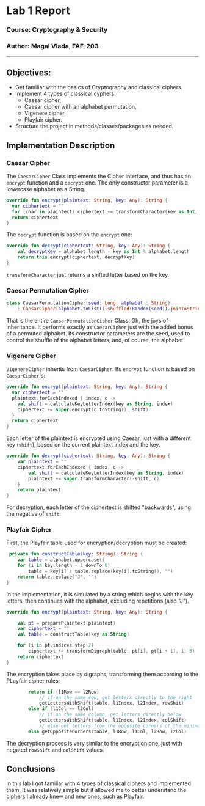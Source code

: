 # Lab 1 Report

### Course: Cryptography & Security
### Author: Magal Vlada, FAF-203

----

## Objectives:

* Get familiar with the basics of Cryptography and classical ciphers.
* Implement 4 types of classical cyphers:
  - Caesar cipher,
  - Caesar cipher with an alphabet permutation,
  - Vigenere cipher,
  - Playfair cipher.
* Structure the project in methods/classes/packages as needed.



## Implementation Description

### Caesar Cipher

The `CaesarCipher` Class implements the Cipher interface, and thus has an `encrypt`
function and a `decrypt` one. The only constructor parameter is a lowercase alphabet as a String.

```kotlin
override fun encrypt(plaintext: String, key: Any): String {
  var ciphertext = ""
  for (char in plaintext) ciphertext += transformCharacter(key as Int, char)
  return ciphertext
}
```

The `decrypt` function is based on the `encrypt` one:

```kotlin
override fun decrypt(ciphertext: String, key: Any): String {
    val decryptKey = alphabet.length - key as Int % alphabet.length
    return this.encrypt(ciphertext, decryptKey)
}
```

`transformCharacter` just returns a shifted letter based on the key.

### Caesar Permutation Cipher 

```kotlin
class CaesarPermutationCipher(seed: Long, alphabet : String)
    : CaesarCipher(alphabet.toList().shuffled(Random(seed)).joinToString(""))
```

That is the entire `CaesarPermutationCipher` Class. Oh, the joys of inheritance. It performs 
exactly as `CaesarCipher` just with the added bonus of a permuted alphabet. Its constructor parameters 
are the seed, used to control the shuffle of the alphabet letters, and, of course, the alphabet.

### Vigenere Cipher

`VigenereCipher` inherits from `CaesarCipher`. Its `encrypt` function is based on `CaesarCipher`'s:
```kotlin
override fun encrypt(plaintext: String, key: Any): String {
  var ciphertext = ""
  plaintext.forEachIndexed { index, c ->
    val shift = calculateKeyLetterIndex(key as String, index)
    ciphertext += super.encrypt(c.toString(), shift)
  }
  return ciphertext
}
```

Each letter of the plaintext is encrypted using Caesar, just with a different key (`shift`), based on the current plaintext
index and the key.

```kotlin
override fun decrypt(ciphertext: String, key: Any): String {
    var plaintext = ""
    ciphertext.forEachIndexed { index, c ->
        val shift = calculateKeyLetterIndex(key as String, index)
        plaintext += super.transformCharacter(-shift, c)
    }
    return plaintext
}
```

For decryption, each letter of the ciphertext is shifted "backwards", using the negative of `shift`.

### Playfair Cipher

First, the Playfair table used for encryption/decryption must be created:
```kt
 private fun constructTable(key: String): String {
    var table = alphabet.uppercase()
    for (i in key.length - 1 downTo 0)
        table = key[i] + table.replace(key[i].toString(), "")
    return table.replace("J", "")
}
```

In the implementation, it is simulated by a string which begins with the key letters, then continues with the alphabet, 
excluding repetitions (also "J").

```kotlin
override fun encrypt(plaintext: String, key: Any): String {

    val pt = preparePlaintext(plaintext)
    var ciphertext = ""
    val table = constructTable(key as String)

    for (i in pt.indices step 2)
        ciphertext += transformDigraph(table, pt[i], pt[i + 1], 1, 5)
    return ciphertext
}
```

The encryption takes place by digraphs, transforming them according to the PLayfair cipher rules:

```kotlin
        return if (l1Row == l2Row) 
            // if on the same row, get letters directly to the right
            getLettersWithShift(table, l1Index, l2Index, rowShit)
        else if (l1Col == l2Col) 
            // if on the same column, get letters directly below
            getLettersWithShift(table, l1Index, l2Index, colShift)
            // else get letters from the opposite corners of the minimatrix
        else getOppositeCorners(table, l1Row, l1Col, l2Row, l2Col)
```

The decryption process is very similar to the encryption one, just with negated  `rowShift` and 
`colShift` values.

## Conclusions

In this lab I got familiar with 4 types of classical ciphers and implemented them. It was 
relatively simple but it allowed me to better understand the ciphers I already knew and new ones,
such as Playfair.